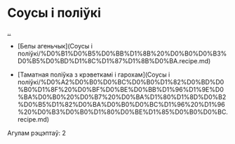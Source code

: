 # Соусы і поліўкі #


 [..](..)

  - [Белы агеньчык](Соусы і поліўкі/%D0%B1%D0%B5%D0%BB%D1%8B%20%D0%B0%D0%B3%D0%B5%D0%BD%D1%8C%D1%87%D1%8B%D0%BA.recipe.md)

  - [Таматная поліўка з крэветкамі і гарохам](Соусы і поліўкі/%D0%A2%D0%B0%D0%BC%D0%B0%D1%82%D0%BD%D0%B0%D1%8F%20%D0%BF%D0%BE%D0%BB%D1%96%D1%9E%D0%BA%D0%B0%20%D0%B7%20%D0%BA%D1%80%D1%8D%D0%B2%D0%B5%D1%82%D0%BA%D0%B0%D0%BC%D1%96%20%D1%96%20%D0%B3%D0%B0%D1%80%D0%BE%D1%85%D0%B0%D0%BC.recipe.md)


 Агулам рэцэптаў: 2



